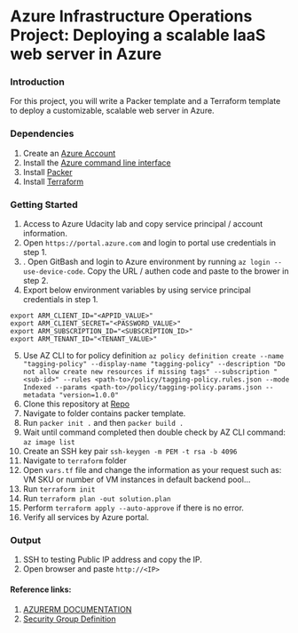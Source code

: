 # Azure Infrastructure Operations Project: Deploying a scalable IaaS web server in Azure

### Introduction
For this project, you will write a Packer template and a Terraform template to deploy a customizable, scalable web server in Azure.

### Dependencies
1. Create an [Azure Account](https://portal.azure.com) 
2. Install the [Azure command line interface](https://docs.microsoft.com/en-us/cli/azure/install-azure-cli?view=azure-cli-latest)
3. Install [Packer](https://www.packer.io/downloads)
4. Install [Terraform](https://www.terraform.io/downloads.html)

### Getting Started
1. Access to Azure Udacity lab and copy service principal / account information.
2. Open `https://portal.azure.com` and login to portal use credentials in step 1.
3. . Open GitBash and login to Azure environment by running `az login --use-device-code`. Copy the URL / authen code and paste to the brower in step 2.
4. Export below environment variables by using service principal credentials in step 1.
```
export ARM_CLIENT_ID="<APPID_VALUE>"
export ARM_CLIENT_SECRET="<PASSWORD_VALUE>"
export ARM_SUBSCRIPTION_ID="<SUBSCRIPTION_ID>"
export ARM_TENANT_ID="<TENANT_VALUE>"
```
5. Use AZ CLI to for policy definition
`az policy definition create --name "tagging-policy" --display-name "tagging-policy" --description "Do not allow create new resources if missing tags" --subscription "<sub-id>" --rules <path-to>/policy/tagging-policy.rules.json --mode Indexed --params <path-to>/policy/tagging-policy.params.json --metadata "version=1.0.0"` 
6. Clone this repository at [Repo](https://github.com/caonguyen207/uda-azure-devops-project01.git)
7. Navigate to folder contains packer template.
6. Run `packer init .` and then `packer build .`
7. Wait until command completed then double check by AZ CLI command: `az image list`
8. Create an SSH key pair `ssh-keygen -m PEM -t rsa -b 4096`
8. Navigate to `terraform` folder
9. Open `vars.tf` file and change the information as your request such as: VM SKU or number of VM instances in default backend pool...
10. Run `terraform init`
11. Run `terraform plan -out solution.plan`
12. Perform `terraform apply --auto-approve` if there is no error.
13. Verify all services by Azure portal.

### Output
1. SSH to testing  Public IP address and copy the IP.
2. Open browser and paste `http://<IP>`
    
#### Reference links:
1. [AZURERM DOCUMENTATION](https://registry.terraform.io/providers/hashicorp/azurerm)
2. [Security Group Definition](https://www.turingtaco.com/configuring-nsgs-in-azure-a-crucial-step-for-udacitys-deploying-a-web-server-project/)